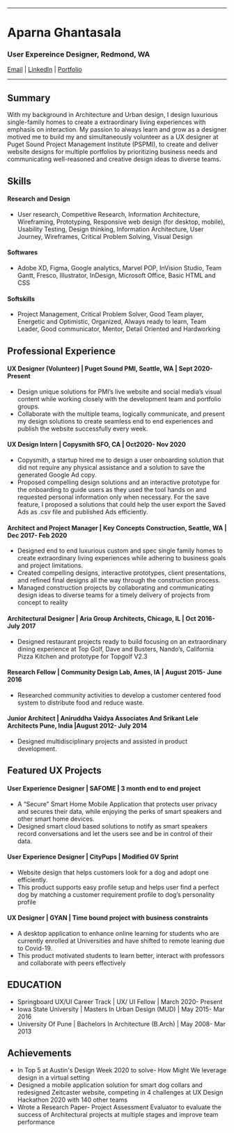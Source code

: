 -------------------------------------------------------------------------------------------------------------------
# Aparna Ghantasala
### User Expereince Designer, Redmond, WA 
[Email](ghantasala.aparna@gmail.com) | [LinkedIn](https://www.linkedin.com/in/aparna-ghantasala/) | [Portfolio](https://www.aparnadesigns.com/) 

-------------------------------------------------------------------------------------------------------------------
## Summary
With my background in Architecture and Urban design, I design luxurious single-family homes to create a extraordinary living experiences with emphasis on interaction. My passion to always learn and grow as a designer motived me to build my  and simultaneously volunteer as a UX designer at Puget Sound Project Management Institute (PSPMI), to create and deliver website designs for multiple portfolios by prioritizing business needs and communicating well-reasoned and creative design ideas to diverse teams.

## Skills

#### Research and Design
* User research, Competitive Research, Information Architecture, Wireframing, Prototyping, Responsive web design (for desktop, mobile), Usability Testing, Design thinking,  Information Architecture, User Journey, Wireframes,  Critical Problem Solving, Visual Design

#### Softwares
* Adobe XD, Figma, Google analytics, Marvel POP, InVision Studio, Team Gantt, Fresco, Illustrator, InDesign, Microsoft Office, Basic HTML and CSS

#### Softskills
* Project Management, Critical Problem Solver, Good Team player, Energetic and Optimistic, Organized, Always ready to learn, Team Leader, Good communicator, Mentor, Detail Oriented and Hardworking 

## Professional Experience

#### UX Designer (Volunteer) | Puget Sound PMI, Seattle, WA | Sept 2020- Present
* Design unique solutions for PMI’s live website and social media’s visual content while working closely with the development team and portfolio groups.
* Collaborate with the multiple teams, logically communicate, and present my design solutions to create seamless end to end experiences and publish the website successfully every week. 

#### UX Design Intern | Copysmith SFO, CA | Oct2020- Nov 2020
* Copysmith, a startup hired me to design a user onboarding solution that did not require any physical assistance and a solution to save the generated Google Ad copy. 
* Proposed compelling design solutions and an interactive prototype for the onboarding to guide users as they used the tool hands on and requested personal information only when necessary. For the save feature, I proposed a solutions that could help the user export the Saved Ads as .csv file and published Ads efficiently.

#### Architect and Project Manager | Key Concepts Construction, Seattle, WA | Dec 2017- Feb 2020
* Designed end to end luxurious custom and spec single family homes to create extraordinary living experiences while adhering to business goals and project limitations. 
* Created compelling designs, interactive prototypes, client presentations, and refined final designs all the way through the construction process.
* Managed construction projects by collaborating and communicating design ideas to diverse teams for a timely delivery of projects from concept to reality

#### Architectural Designer | Aria Group Architects, Chicago, IL | Oct 2016- July 2017
* Designed restaurant projects ready to build focusing on an extraordinary dining experience at Top Golf, Dave and Busters, Nando’s, California Pizza Kitchen and prototype for Topgolf V2.3 

#### Research Fellow | Community Design Lab, Ames, IA | August 2015- June 2016
* Researched community activities to develop a customer centered food system to distribute food and reduce waste.

#### Junior Architect | Aniruddha Vaidya Associates And Srikant Lele Architects Pune, India |August 2012- July 2014
* Designed multidisciplinary projects and assisted in product development.

## Featured UX Projects

#### User Experience Designer | SAFOME | 3 month end to end project 
* A “Secure” Smart Home Mobile Application that protects user privacy and secures their data, while enjoying the perks of smart speakers and other smart home devices.
* Designed smart cloud based solutions to notify as smart speakers record conversations and let the users see and be in control of their data. 

#### User Experience Designer | CityPups | Modified GV Sprint 
* Website design that helps customers look for a dog and adopt one efficiently.
* This product supports easy profile setup and helps user find a perfect dog by matching a customer requirement profile to dog’s personality profile

#### UX Designer | GYAN | Time bound project with business constraints
* A desktop application to enhance online learning for students who are currently enrolled at Universities and have shifted to remote leaning due to Covid-19. 
* This product motivated students to learn better, interact with professors and collaborate with peers effectively

## EDUCATION
* Springboard UX/UI Career Track | UX/ UI Fellow | March 2020- Present
* Iowa State University | Masters In Urban Design (MUD) | May 2015- Mar 2016
* University Of  Pune | Bachelors In Architecture (B.Arch) | May 2008- Mar 2013

## Achievements 
* In Top 5 at Austin's Design Week 2020 to solve- How Might We leverage design in a virtual setting
* Designed a mobile application solution for smart dog collars and redesigned Zeitcaster website, competing in 4 challenges at UX Design Hackathon 2020 with 140 other teams
* Wrote a Research Paper- Project Assessment Evaluator to evaluate the success of Architectural projects at multiple stages and improve team performance 

